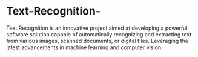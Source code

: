 # Text-Recognition-
Text Recognition is an innovative project aimed at developing a powerful software solution capable of automatically recognizing and extracting text from various  images, scanned documents, or digital files. Leveraging the latest advancements in machine learning and computer vision.
